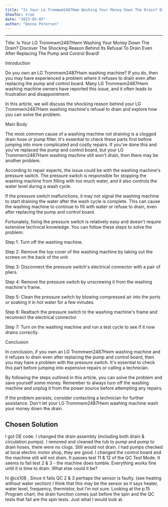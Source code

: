 ```yaml
---
title: "Is Your LG Trommwm2487Hwm Washing Your Money Down The Drain? Discover The Shocking Reason Behind Its Refusal To Drain Even After Replacing The Pump and Control Board!"
ShowToc: true 
date: "2023-05-05"
author: "Donna Peterson"
---
```

*****
Title: Is Your LG Trommwm2487Hwm Washing Your Money Down The Drain? Discover The Shocking Reason Behind Its Refusal To Drain Even After Replacing The Pump and Control Board!

Introduction

Do you own an LG Trommwm2487Hwm washing machine? If you do, then you may have experienced a problem where it refuses to drain even after replacing the pump and control board. Many LG Trommwm2487Hwm washing machine owners have reported this issue, and it often leads to frustration and disappointment.

In this article, we will discuss the shocking reason behind your LG Trommwm2487Hwm washing machine's refusal to drain and explore how you can solve the problem.

Main Body

The most common cause of a washing machine not draining is a clogged drain hose or pump filter. It's essential to check these parts first before jumping into more complicated and costly repairs. If you've done this and you've replaced the pump and control board, but your LG Trommwm2487Hwm washing machine still won't drain, then there may be another problem.

According to repair experts, the issue could be with the washing machine's pressure switch. The pressure switch is responsible for stopping the washing machine from filling with too much water, and it also controls the water level during a wash cycle.

If the pressure switch malfunctions, it may not signal the washing machine to start draining the water after the wash cycle is complete. This can cause the washing machine to continue to fill with water or refuse to drain, even after replacing the pump and control board.

Fortunately, fixing the pressure switch is relatively easy and doesn't require extensive technical knowledge. You can follow these steps to solve the problem:

Step 1: Turn off the washing machine.

Step 2: Remove the top cover of the washing machine by taking out the screws on the back of the unit.

Step 3: Disconnect the pressure switch's electrical connector with a pair of pliers.

Step 4: Remove the pressure switch by unscrewing it from the washing machine's frame.

Step 5: Clean the pressure switch by blowing compressed air into the ports or soaking it in hot water for a few minutes.

Step 6: Reattach the pressure switch to the washing machine's frame and reconnect the electrical connector.

Step 7: Turn on the washing machine and run a test cycle to see if it now drains correctly.

Conclusion

In conclusion, if you own an LG Trommwm2487Hwm washing machine and it refuses to drain even after replacing the pump and control board, then you may have a problem with the pressure switch. It's essential to check this part before jumping into expensive repairs or calling a technician.

By following the steps outlined in this article, you can solve the problem and save yourself some money. Remember to always turn off the washing machine and unplug it from the power source before attempting any repairs.

If the problem persists, consider contacting a technician for further assistance. Don't let your LG Trommwm2487Hwm washing machine wash your money down the drain.


## Chosen Solution
 I got OE code. I changed the drain assembly (including both drain & circulation pumps). I removed and cleaned the tub to pump and pump to drain hoses, there were no clogs. Still would not drain.  I had pumps checked at local electric motor shop, they are good.
I changed the control board and the machine still will not drain. It passes test 11 & 12 of the QC Test Mode. It seems to fail test 2 & 3 - the machine does tumble. Everything works fine until it is time to drain. What else could it be?

 hi @cs108 ,
Since it fails QC 2 & 3 perhaps the sensor is faulty. (see heating without water section)
I think that this may be the sensor as it says heater, water level, frequency, thermistor, but I’m not sure.
Looking at the p.15 Program chart, the drain function comes just before the spin and the QC tests that fail are the spin tests.
Just what I would look at.




